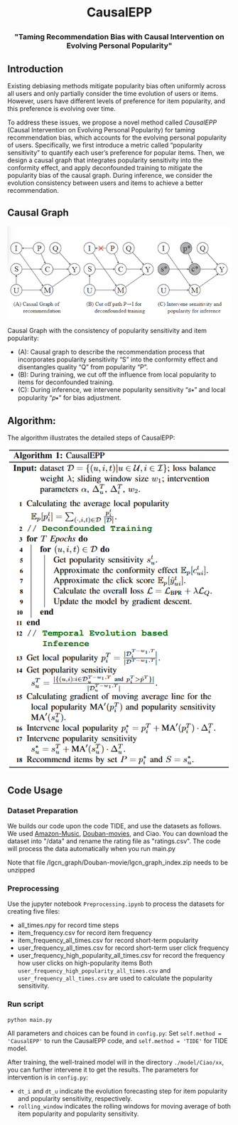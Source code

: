 <h1 align="center"> <p>CausalEPP</p></h1>
<h3 align="center">
    <p>"Taming Recommendation Bias with Causal Intervention on Evolving Personal Popularity"</p>
</h3>


## Introduction

Existing debiasing methods mitigate popularity bias often uniformly across all users and only partially consider the time evolution of users or items. However, users have different levels of preference for item popularity, and this preference is evolving over time. 

To address these issues, we propose a novel method called *CausalEPP* (Causal Intervention on Evolving Personal Popularity) for taming recommendation bias, which accounts for the evolving personal popularity of users.
Specifically, we first introduce a metric called “popularity sensitivity” to quantify each user’s preference for popular items. Then, we design a causal graph that integrates popularity sensitivity into the conformity effect, and apply deconfounded training to mitigate the popularity bias of the causal graph. During inference, we consider the evolution consistency between users and items to achieve a better recommendation.


## Causal Graph
![Causal Graph](./CausalGraph.png)
<!-- <img src="./CausalGraph.png" alt="Causal Graph" width="500" /> -->

Causal Graph with the consistency of popularity sensitivity and item popularity:
- (A): Causal graph to describe the recommendation process that incorporates popularity sensitivity “S” into the conformity effect and disentangles quality “Q” from popularity “P”.
- (B): During training, we cut off the influence from local popularity to items for deconfounded training.
- (C): During inference, we intervene popularity sensitivity “𝑠∗” and local popularity “𝑝∗” for bias adjustment.

## Algorithm:
The algorithm illustrates the detailed steps of CausalEPP:

![Algorithm](./Algorithm_procedure.png)
<!-- <img src="./Algorithm_procedure.png" alt="Algorithm" width="400" /> -->


## Code Usage

### Dataset Preparation
We builds our code upon the code TIDE, and use the datasets as follows. 
We used [Amazon-Music](https://jmcauley.ucsd.edu/data/amazon/), [Douban-movies](https://github.com/DeepGraphLearning/RecommenderSystems/blob/master/socialRec/README.md#douban-data), and Ciao. You can download the dataset into "/data" and rename the rating file as "ratings.csv". The code will process the data automatically when you run main.py

Note that file /lgcn_graph/Douban-movie/lgcn_graph_index.zip needs to be unzipped


### Preprocessing
Use the jupyter notebook `Preprocessing.ipynb` to process the datasets for creating five files:
- all_times.npy for record time steps
- item_frequency.csv for record item frequency
- item_frequency_all_times.csv for record short-term popularity
- user_frequency_all_times.csv for record short-term user click frequency
- user_frequency_high_popularity_all_times.csv for record the frequency how user clicks on high-popularity items
Both `user_frequency_high_popularity_all_times.csv` and `user_frequency_all_times.csv` are used to calculate the popularity sensitivity.

### Run script

```
python main.py
```

All parameters and choices can be found in `config.py`:
Set `self.method = 'CausalEPP'` to run the CausalEPP code, and `self.method = 'TIDE'` for TIDE model.

After training, the well-trained model will in the directory `./model/Ciao/xx`, you can further intervene it to get the results. The parameters for intervention is in `config.py`: 
- `dt_i` and `dt_u` indicate the evolution forecasting step for item popularity and popularity sensitivity, respectively. 
- `rolling_window` indicates the rolling windows for moving average of both item popularity and popularity sensitivity. 
